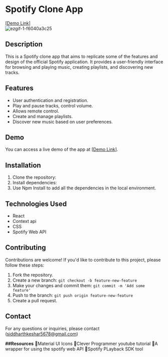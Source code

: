 # Spotify Clone App
[[Demo Link](https://allnewspotify.netlify.app/)]<br>
![ezgif-1-f6040a3c25](https://github.com/newsid2024/Spotify_clone_/assets/108874631/73bf367a-a2bb-4627-b773-2120ef0e6e32)

## Description

This is a Spotify clone app that aims to replicate some of the features and design of the official Spotify application. It provides a user-friendly interface for browsing and playing music, creating playlists, and discovering new tracks.

## Features

- User authentication and registration.
- Play and pause tracks, control volume.
- Allows remote control.
- Create and manage playlists.
- Discover new music based on user preferences.
  

## Demo

You can access a live demo of the app at [[Demo Link](https://allnewspotify.netlify.app/)].

## Installation

1. Clone the repository:
2. Install dependencies:
3. Use Npm Install to add all the dependencies in the local environment.
   
## Technologies Used

- React
- Context api
- CSS 
- Spotify Web API

## Contributing

Contributions are welcome! If you'd like to contribute to this project, please follow these steps:

1. Fork the repository.
2. Create a new branch: `git checkout -b feature-new-feature`
3. Make your changes and commit them: `git commit -m 'Add some feature'`
4. Push to the branch: `git push origin feature-new-feature`
5. Create a pull request.

## Contact
For any questions or inquiries, please contact (siddharthkeshar5678@gmail.com)

**##Resources**
🔗Material UI Icons
🔗Clever Programmer youtube tutorial
🔗A wrapper for using the spotify web API
🔗Spotify PLayback SDK tool





